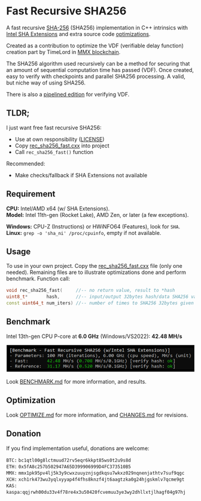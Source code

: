 # Fast Recursive SHA256

A fast recursive [SHA-256](https://en.wikipedia.org/wiki/SHA-2#Pseudocode) (SHA256) implementation in C++ intrinsics with [Intel SHA Extensions](https://www.intel.com/content/www/us/en/developer/articles/technical/intel-sha-extensions.html) and extra source code [optimizations](OPTIMIZE.md).

Created as a contribution to optimize the VDF (verifiable delay function) creation part by TimeLord in [MMX blockchain](https://github.com/madMAx43v3r/mmx-node).

The SHA256 algorithm used recursively can be a method for securing that an amount of sequential computation time has passed (VDF). Once created, easy to verify with checkpoints and parallel SHA256 processing. A valid, but niche way of using SHA256.

There is also a [pipelined edition](./pipeline_mt/) for verifying VDF.

## TLDR;

I just want free fast recursive SHA256:
* Use at own responsibility ([LICENSE](LICENSE))
* Copy [rec_sha256_fast.cxx](rec_sha256_fast.cxx) into project
* Call `rec_sha256_fast()` function

Recommended:
* Make checks/fallback if SHA Extensions not available

## Requirement

**CPU:** Intel/AMD x64 (w/ SHA Extensions).\
**Model:** Intel 11th-gen (Rocket Lake), AMD Zen, or later (a few exceptions).

**Windows:** CPU-Z (Instructions) or HWiNFO64 (Features), look for `SHA`.\
**Linux:** `grep -o 'sha_ni' /proc/cpuinfo`, empty if not available.

## Usage

To use in your own project. Copy the [rec_sha256_fast.cxx](rec_sha256_fast.cxx) file (only one needed). Remaining files are to illustrate optimizations done and perform benchmark. Function call:
```c++
void rec_sha256_fast(     //-- no return value, result to *hash
uint8_t*       hash,      //-- input/output 32bytes hash/data SHA256 value
const uint64_t num_iters) //-- number of times to SHA256 32bytes given in *hash
```

## Benchmark

Intel 13th-gen CPU P-core at **6.0 GHz** (Windows/VS2022): **42.48 MH/s**

![Console output Windows/VS2022](/media/benchmark.png "Console output Windows/VS2022 benchmark")

Look [BENCHMARK.md](BENCHMARK.md) for more information, and results.

## Optimization

Look [OPTIMIZE.md](OPTIMIZE.md) for more information, and [CHANGES.md](CHANGES.md) for revisions.

## Donation

If you find implementation useful, donations are welcome:

`BTC:` `bc1qtl00g8lctmuud72rv5eqr6kkpt85ws0t2u9s8d`\
`ETH:` `0x5fA8c257b502947A65D399906999D4FC373510B5`\
`MMX:` `mmx1pk95pv4lj5k3y9cwxzuuyznjsgdkqsu7wkxz029nqnenjathtv7suf9qgc`\
`XCH:` `xch1rk473wu3yqlxyyap4f4fhs8knzf4jt6aagtzka0g24hjgskmlv7qcme9gt`\
`KAS:` `kaspa:qqjrwh00du33v4f78re4x3u50420fcvemuu3ye3wy2dhllxtjlhagf04g97hj`

<!-- eof -->
